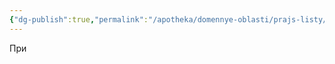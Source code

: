 ```yaml
---
{"dg-publish":true,"permalink":"/apotheka/domennye-oblasti/prajs-listy/prioritizacziya-prajs-listov/","dgPassFrontmatter":true,"noteIcon":""}
---
```



При

